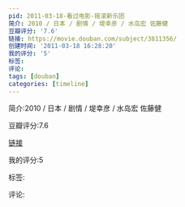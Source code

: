 ```yaml
---
pid: 2011-03-18-看过电影-摇滚新乐团
简介: 2010 / 日本 / 剧情 / 堤幸彦 / 水岛宏 佐藤健
豆瓣评分: '7.6'
链接: https://movie.douban.com/subject/3811356/
创建时间: '2011-03-18 16:28:20'
我的评分: '5'
标签:
评论:
tags: [douban]
categories: [timeline]
---
```

简介:2010 / 日本 / 剧情 / 堤幸彦 / 水岛宏 佐藤健

豆瓣评分:7.6

[链接](https://movie.douban.com/subject/3811356/)

我的评分:5

标签:

评论:

